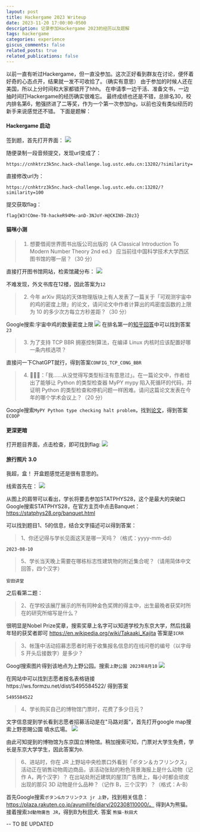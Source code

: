 ```yaml
---
layout: post
title: Hackergame 2023 Writeup
date: 2023-11-20 17:00:00-0500
description: 记录参加Hackergame 2023的经历以及题解
tags: hackergame
categories: experience
giscus_comments: false
related_posts: true
related_publications: false
---
```

以前一直有听过Hackergame，但一直没参加。这次正好看到群友在讨论，便怀着好奇的心态点开，结果就一发不可收拾了。（确实有意思）
由于参加的时候人还在美国，所以上分时间和大家都错开了hhh。
在申请季一边干活、准备文书，一边抽时间打Hackergame的经历确实很难忘。
最终成绩也还是不错，总排名30，校内排名第6，勉强挤进了二等奖，作为一个第一次参加hg，以前也没有类似经历的新手来说感觉还不错。
下面是题解：

#### Hackergame 启动
签到题，首先打开界面：
![](https://raw.githubusercontent.com/IrisesD/IrisesD.github.io/gh-pages/assets/img/hg_1.png)

随便录制一段音频提交，发现url变成了：
```
https://cnhktrz3k5nc.hack-challenge.lug.ustc.edu.cn:13202/?similarity=
```
直接修改url为：
```
https://cnhktrz3k5nc.hack-challenge.lug.ustc.edu.cn:13202/?similarity=100
```
提交获取flag：
```
flag{W3!COme-T0-hackeR94Me-anD-3NJoY-H@CKIN9-Z0z3}
```

#### 猫咪小测

> 1. 想要借阅世界图书出版公司出版的《A Classical Introduction To Modern Number Theory 2nd ed.》
应当前往中国科学技术大学西区图书馆的哪一层？（30 分）

直接打开图书馆网站，检索馆藏分布：
![](https://raw.githubusercontent.com/IrisesD/IrisesD.github.io/gh-pages/assets/img/hg_2.png)

不难发现，外文书库在12楼，因此答案为`12`

> 2. 今年 arXiv 网站的天体物理版块上有人发表了一篇关于「可观测宇宙中的鸡的密度上限」的论文，请问论文中作者计算出的鸡密度函数的上限为 10 的多少次方每立方秒差距？（30 分）

Google搜索:宇宙中鸡的数量密度上限
![](https://raw.githubusercontent.com/IrisesD/IrisesD.github.io/gh-pages/assets/img/hg_3.png)
在排名第一的[知乎回答](https://www.zhihu.com/question/20337132/answer/3023506910)中可以找到答案`23`

> 3. 为了支持 TCP BBR 拥塞控制算法，在编译 Linux 内核时应该配置好哪一条内核选项？

直接问一下ChatGPT就行，得到答案`CONFIG_TCP_CONG_BBR`

> 4. 🥒🥒🥒：「我……从没觉得写类型标注有意思过」。在一篇论文中，作者给出了能够让 Python 的类型检查器 MyPY mypy 陷入死循环的代码，并证明 Python 的类型检查和停机问题一样困难。请问这篇论文发表在今年的哪个学术会议上？（20 分）

Google搜索`MyPY Python type checking halt problem`，找到[论文](https://drops.dagstuhl.de/storage/00lipics/lipics-vol263-ecoop2023/LIPIcs.ECOOP.2023.44/LIPIcs.ECOOP.2023.44.pdf)，得到答案`ECOOP`

#### 更深更暗
打开题目界面，点击检查，即可找到flag:
![](https://raw.githubusercontent.com/IrisesD/IrisesD.github.io/gh-pages/assets/img/hg_4.png)

#### 旅行照片 3.0
我超，盒！
开盒题感觉还是很有意思的。

线索首先在：
![](https://raw.githubusercontent.com/IrisesD/IrisesD.github.io/gh-pages/assets/img/hg_5.jpeg)

从图上的肩带可以看出，学长将要去参加STATPHYS28，这个是最大的突破口
Google搜索STATPHYS28，在官方主页中点击Banquet：
https://statphys28.org/banquet.html

可以找到题目1、5的信息，结合文字描述可以得到答案：
> 1、你还记得与学长见面这天是哪一天吗？（格式：yyyy-mm-dd）

```
2023-08-10
```

> 5、学长当天晚上需要在哪栋标志性建筑物的附近集合呢？（请用简体中文回答，四个汉字）

```
安田讲堂
```

之后看第二题：

> 2、在学校该展厅展示的所有同种金色奖牌的得主中，出生最晚者获奖时所在的研究所缩写是什么？

很明显是Nobel Prize奖章，搜索奖章上名字可以知道学校为东京大学，然后找最年轻的获奖者即可
https://en.wikipedia.org/wiki/Takaaki_Kajita
答案是`ICRR`

> 3、帐篷中活动招募志愿者时用于收集报名信息的在线问卷的编号（以字母 S 开头后接数字）是多少？

Googl搜索图片得到该地点为上野公园。搜索`上野公園 2023年8月10`
![](https://raw.githubusercontent.com/IrisesD/IrisesD.github.io/gh-pages/assets/img/hg_6.png)

在网站中可以找到志愿者报名表格链接https://ws.formzu.net/dist/S495584522/
得到答案
```
S495584522
```

> 4、学长购买自己的博物馆门票时，花费了多少日元？

文字信息提到学长看到志愿者招募活动是在"马路对面"，首先打开google map搜索上野恩賜公園 噴水広場。
![](https://raw.githubusercontent.com/IrisesD/IrisesD.github.io/gh-pages/assets/img/hg_7.png)

由此可知提到的博物馆为东京国立博物馆。稍加搜索可知，门票对大学生免费，学长是东京大学学生，因此答案为`0`.

> 6、进站时，你在 JR 上野站中央检票口外看到「ボタン＆カフリンクス」活动正在销售动物周边商品，该活动张贴的粉色背景海报上是什么动物（记作 A，两个汉字）？ 在出站处附近建筑的屋顶广告牌上，每小时都会顽皮出现的那只 3D 动物是什么品种？（记作 B，三个汉字）？（格式：A-B）

首先Google搜索`ボタン&カフリンクス jr 上野`，找到相关信息：https://plaza.rakuten.co.jp/ayumilife/diary/202308110000/。 得到A为熊猫。
接着搜索`3d動物廣告 JR`，得到B为秋田犬.
答案 `熊猫-秋田犬`

-- TO BE UPDATED